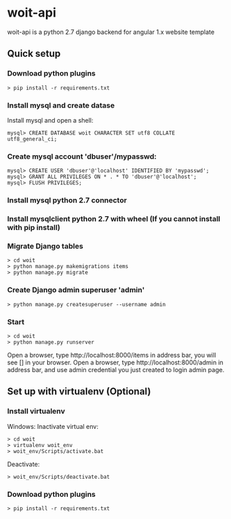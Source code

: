 # woit-api
woit-api is a python 2.7 django backend for angular 1.x website template

## Quick setup

### Download python plugins
```
> pip install -r requirements.txt
```

### Install mysql and create datase
Install mysql and open a shell:
```
mysql> CREATE DATABASE woit CHARACTER SET utf8 COLLATE utf8_general_ci;
```

### Create mysql account 'dbuser'/mypasswd:
```
mysql> CREATE USER 'dbuser'@'localhost' IDENTIFIED BY 'mypasswd';
mysql> GRANT ALL PRIVILEGES ON * . * TO 'dbuser'@'localhost';
mysql> FLUSH PRIVILEGES;
```

### Install mysql python 2.7 connector

### Install mysqlclient python 2.7 with wheel (If you cannot install with pip install)

### Migrate Django tables
```
> cd woit
> python manage.py makemigrations items
> python manage.py migrate
```

### Create Django admin superuser 'admin'
```
> python manage.py createsuperuser --username admin
```

### Start
```
> cd woit
> python manage.py runserver
```

Open a browser, type http://localhost:8000/items in address bar, you will see [] in your browser.
Open a browser, type http://localhost:8000/admin in address bar, and use admin credential you just created to login admin page.


## Set up with virtualenv (Optional)
### Install virtualenv
Windows:
Inactivate virtual env:
```
> cd woit
> virtualenv woit_env
> woit_env/Scripts/activate.bat
```

Deactivate:
```
> woit_env/Scripts/deactivate.bat
```
### Download python plugins
```
> pip install -r requirements.txt
```


